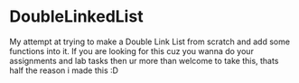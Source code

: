 # DoubleLinkedList
My attempt at trying to make a Double Link List from scratch and add some functions into it.
If you are looking for this cuz you wanna do your assignments and lab tasks then ur more than welcome to take this, thats half the reason i made this :D
